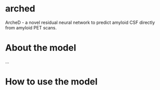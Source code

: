 # arched
ArcheD - a novel residual neural network to predict amyloid CSF directly from amyloid PET scans.
# About the model
...

# How to use the model
